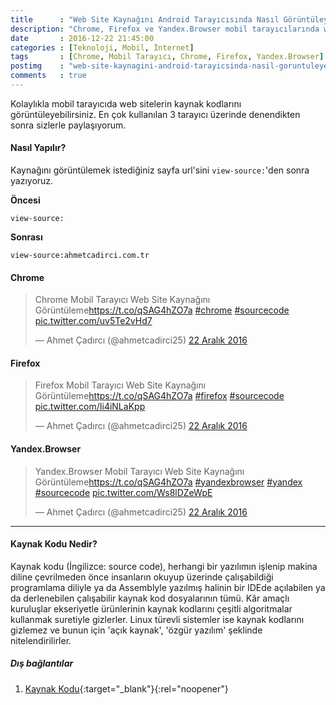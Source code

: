 ```yaml
---
title      : "Web Site Kaynağını Android Tarayıcısında Nasıl Görüntüleyebilirim?"
description: "Chrome, Firefox ve Yandex.Browser mobil tarayıcılarında web sitelerin kaynak kodlarını görüntüleme..."
date       : 2016-12-22 21:45:00
categories : [Teknoloji, Mobil, İnternet]
tags       : [Chrome, Mobil Tarayıcı, Chrome, Firefox, Yandex.Browser]
postimg    : "web-site-kaynagini-android-tarayicsinda-nasil-goruntuleyebilirim.png"
comments   : true
---
```


Kolaylıkla mobil tarayıcıda web sitelerin kaynak kodlarını görüntüleyebilirsiniz. En çok kullanılan 3 tarayıcı üzerinde denendikten sonra sizlerle paylaşıyorum. 

#### Nasıl Yapılır?

Kaynağını görüntülemek istediğiniz sayfa url'sini `view-source:`'den sonra yazıyoruz.

**Öncesi**

```
view-source:
```

**Sonrası**

```
view-source:ahmetcadirci.com.tr
```

#### Chrome 

<blockquote class="twitter-tweet" data-lang="tr"><p lang="tr" dir="ltr">Chrome Mobil Tarayıcı Web Site Kaynağını Görüntüleme<a href="https://t.co/qSAG4hZO7a">https://t.co/qSAG4hZO7a</a> <a href="https://twitter.com/hashtag/chrome?src=hash">#chrome</a> <a href="https://twitter.com/hashtag/sourcecode?src=hash">#sourcecode</a> <a href="https://t.co/uv5Te2vHd7">pic.twitter.com/uv5Te2vHd7</a></p>&mdash; Ahmet Çadırcı (@ahmetcadirci25) <a href="https://twitter.com/ahmetcadirci25/status/812003258474430464">22 Aralık 2016</a></blockquote>

#### Firefox

<blockquote class="twitter-tweet" data-lang="tr"><p lang="tr" dir="ltr">Firefox Mobil Tarayıcı Web Site Kaynağını Görüntüleme<a href="https://t.co/qSAG4hZO7a">https://t.co/qSAG4hZO7a</a> <a href="https://twitter.com/hashtag/firefox?src=hash">#firefox</a> <a href="https://twitter.com/hashtag/sourcecode?src=hash">#sourcecode</a> <a href="https://t.co/Ii4iNLaKpp">pic.twitter.com/Ii4iNLaKpp</a></p>&mdash; Ahmet Çadırcı (@ahmetcadirci25) <a href="https://twitter.com/ahmetcadirci25/status/812004052280033280">22 Aralık 2016</a></blockquote>

#### Yandex.Browser

<blockquote class="twitter-tweet" data-lang="tr"><p lang="tr" dir="ltr">Yandex.Browser Mobil Tarayıcı Web Site Kaynağını Görüntüleme<a href="https://t.co/qSAG4hZO7a">https://t.co/qSAG4hZO7a</a> <a href="https://twitter.com/hashtag/yandexbrowser?src=hash">#yandexbrowser</a> <a href="https://twitter.com/hashtag/yandex?src=hash">#yandex</a> <a href="https://twitter.com/hashtag/sourcecode?src=hash">#sourcecode</a> <a href="https://t.co/Ws8lDZeWpE">pic.twitter.com/Ws8lDZeWpE</a></p>&mdash; Ahmet Çadırcı (@ahmetcadirci25) <a href="https://twitter.com/ahmetcadirci25/status/812003841923129344">22 Aralık 2016</a></blockquote>

<script async src="//platform.twitter.com/widgets.js" charset="utf-8"></script>

* * * 

#### Kaynak Kodu Nedir?

Kaynak kodu (İngilizce: source code), herhangi bir yazılımın işlenip makina diline çevrilmeden önce insanların okuyup üzerinde çalışabildiği programlama diliyle ya da Assemblyle yazılmış halinin bir IDEde açılabilen ya da derlenebilen çalışabilir kaynak kod dosyalarının tümü. Kâr amaçlı kuruluşlar ekseriyetle ürünlerinin kaynak kodlarını çeşitli algoritmalar kullanmak suretiyle gizlerler. Linux türevli sistemler ise kaynak kodlarını gizlemez ve bunun için 'açık kaynak', 'özgür yazılım' şeklinde nitelendirilirler.

##### Dış bağlantılar

1. [Kaynak Kodu](https://tr.wikipedia.org/wiki/Kaynak_kodu){:target="_blank"}{:rel="noopener"}